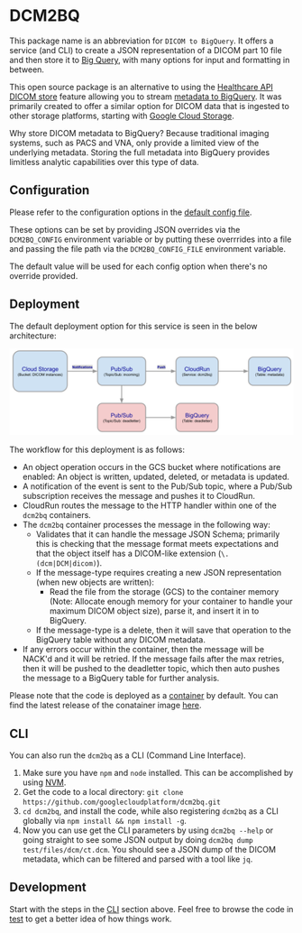 # DCM2BQ

This package name is an abbreviation for `DICOM to BigQuery`. It offers a service (and CLI) to create a JSON representation of a DICOM part 10 file and then store it to [Big Query](https://cloud.google.com/bigquery), with many options for input and formatting in between.

This open source package is an alternative to using the [Healthcare API DICOM store](https://cloud.google.com/healthcare-api/docs/how-tos/dicom) feature allowing you to stream [metadata to BigQuery](https://cloud.google.com/healthcare-api/docs/how-tos/dicom-bigquery-streaming). It was primarily created to offer a similar option for DICOM data that is ingested to other storage platforms, starting with [Google Cloud Storage](https://cloud.google.com/storage).

Why store DICOM metadata to BigQuery? Because traditional imaging systems, such as PACS and VNA, only provide a limited view of the underlying metadata. Storing the full metadata into BigQuery provides limitless analytic capabilities over this type of data.

## Configuration

Please refer to the configuration options in the [default config file](./config.defaults.js).

These options can be set by providing JSON overrides via the `DCM2BQ_CONFIG` environment variable or by putting these overrrides into a file and passing the file path via the `DCM2BQ_CONFIG_FILE` environment variable.

The default value will be used for each config option when there's no override provided.

## Deployment

The default deployment option for this service is seen in the below architecture:

![Deployment Architecture](./assets/arch.svg)

The workflow for this deployment is as follows:

- An object operation occurs in the GCS bucket where notifications are enabled: An object is written, updated, deleted, or metadata is updated.
- A notification of the event is sent to the Pub/Sub topic, where a Pub/Sub subscription receives the message and pushes it to CloudRun.
- CloudRun routes the message to the HTTP handler within one of the `dcm2bq` containers.
- The `dcm2bq` container processes the message in the following way:
  - Validates that it can handle the message JSON Schema; primarily this is checking that the message format meets expectations and that the object itself has a DICOM-like extension (`\.(dcm|DCM|dicom)`).
  - If the message-type requires creating a new JSON representation (when new objects are written):
    - Read the file from the storage (GCS) to the container memory (Note: Allocate enough memory for your container to handle your maximum DICOM object size), parse it, and insert it in to BigQuery.
  - If the message-type is a delete, then it will save that operation to the BigQuery table without any DICOM metadata.
- If any errors occur within the container, then the message will be NACK'd and it will be retried. If the message fails after the max retries, then it will be pushed to the deadletter topic, which then auto pushes the message to a BigQuery table for further analysis.

Please note that the code is deployed as a [container](./Dockerfile) by default. You can find the latest release of the conatainer image [here](https://hub.docker.com/r/jasonklotzer/dcm2bq/tags).

## CLI

You can also run the `dcm2bq` as a CLI (Command Line Interface).

1. Make sure you have `npm` and `node` installed. This can be accomplished by using [NVM](https://github.com/nvm-sh/nvm).
2. Get the code to a local directory: `git clone https://github.com/googlecloudplatform/dcm2bq.git`
3. `cd dcm2bq`, and install the code, while also registering `dcm2bq` as a CLI globally via `npm install && npm install -g`.
4. Now you can use get the CLI parameters by using `dcm2bq --help` or going straight to see some JSON output by doing `dcm2bq dump test/files/dcm/ct.dcm`. You should see a JSON dump of the DICOM metadata, which can be filtered and parsed with a tool like `jq`.

## Development

Start with the steps in the [CLI](#cli) section above. Feel free to browse the code in [test](./test/) to get a better idea of how things work.

